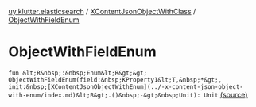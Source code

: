 [uy.klutter.elasticsearch](../index.md) / [XContentJsonObjectWithClass](index.md) / [ObjectWithFieldEnum](.)


# ObjectWithFieldEnum
`fun &lt;R&nbsp;:&nbsp;Enum&lt;R&gt;&gt; ObjectWithFieldEnum(field:&nbsp;KProperty1&lt;T,&nbsp;*&gt;, init:&nbsp;[XContentJsonObjectWithEnum](../-x-content-json-object-with-enum/index.md)&lt;R&gt;.()&nbsp;-&gt;&nbsp;Unit): Unit` [(source)](https://github.com/kohesive/klutter/blob/master/elasticsearch-jdk7/src/main/kotlin/uy/klutter/elasticsearch/XContent.kt#L57)



